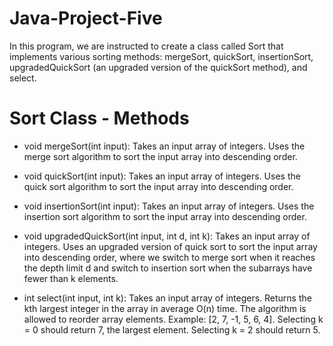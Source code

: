 # Java-Project-Five
In this program, we are instructed to create a class called Sort that implements various sorting methods: mergeSort, quickSort, insertionSort, upgradedQuickSort (an upgraded version of the quickSort method), and select.

# Sort Class - Methods
- void mergeSort(int input): Takes an input array of integers. Uses the merge sort algorithm to sort the input array into descending order.

- void quickSort(int input): Takes an input array of integers. Uses the quick sort algorithm to sort the input array into descending order. 

- void insertionSort(int input): Takes an input array of integers. Uses the insertion sort algorithm to sort the input array into descending order. 

- void upgradedQuickSort(int input, int d, int k): Takes an input array of integers. Uses an upgraded version of quick sort to sort the input array into descending order, where we switch to merge sort when it reaches the depth limit d and switch to insertion sort when the subarrays have fewer than k elements.

- int select(int input, int k): Takes an input array of integers. Returns the kth largest integer in the array in average O(n) time. The algorithm is allowed to reorder array elements. Example: [2, 7, -1, 5, 6, 4]. Selecting k = 0 should return 7, the largest element. Selecting k = 2 should return 5.
